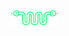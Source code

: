 <a href="http://marii.info"><img src="https://raw.githubusercontent.com/mnyrop/mnyrop/master/snake.png" alt="snake logo link to personal website" style="vertical-align: text-top;" height="25"/></a>

<!--
![](https://github-readme-stats.vercel.app/api?username=mnyrop&theme=radical&hide_border=false&include_all_commits=true&count_private=false)
-->

<!--![](https://github-readme-streak-stats.herokuapp.com/?user=mnyrop&theme=radical&hide_border=false)-->
